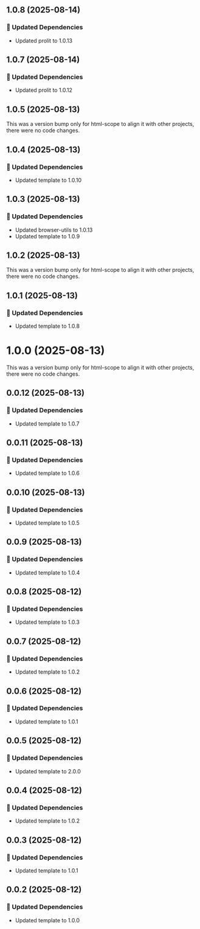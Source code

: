 ## 1.0.8 (2025-08-14)

### 🧱 Updated Dependencies

- Updated prolit to 1.0.13

## 1.0.7 (2025-08-14)

### 🧱 Updated Dependencies

- Updated prolit to 1.0.12

## 1.0.5 (2025-08-13)

This was a version bump only for html-scope to align it with other projects, there were no code changes.

## 1.0.4 (2025-08-13)

### 🧱 Updated Dependencies

- Updated template to 1.0.10

## 1.0.3 (2025-08-13)

### 🧱 Updated Dependencies

- Updated browser-utils to 1.0.13
- Updated template to 1.0.9

## 1.0.2 (2025-08-13)

This was a version bump only for html-scope to align it with other projects, there were no code changes.

## 1.0.1 (2025-08-13)

### 🧱 Updated Dependencies

- Updated template to 1.0.8

# 1.0.0 (2025-08-13)

This was a version bump only for html-scope to align it with other projects, there were no code changes.

## 0.0.12 (2025-08-13)

### 🧱 Updated Dependencies

- Updated template to 1.0.7

## 0.0.11 (2025-08-13)

### 🧱 Updated Dependencies

- Updated template to 1.0.6

## 0.0.10 (2025-08-13)

### 🧱 Updated Dependencies

- Updated template to 1.0.5

## 0.0.9 (2025-08-13)

### 🧱 Updated Dependencies

- Updated template to 1.0.4

## 0.0.8 (2025-08-12)

### 🧱 Updated Dependencies

- Updated template to 1.0.3

## 0.0.7 (2025-08-12)

### 🧱 Updated Dependencies

- Updated template to 1.0.2

## 0.0.6 (2025-08-12)

### 🧱 Updated Dependencies

- Updated template to 1.0.1

## 0.0.5 (2025-08-12)

### 🧱 Updated Dependencies

- Updated template to 2.0.0

## 0.0.4 (2025-08-12)

### 🧱 Updated Dependencies

- Updated template to 1.0.2

## 0.0.3 (2025-08-12)

### 🧱 Updated Dependencies

- Updated template to 1.0.1

## 0.0.2 (2025-08-12)

### 🧱 Updated Dependencies

- Updated template to 1.0.0